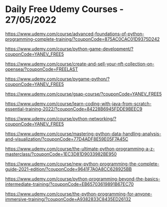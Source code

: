 # Daily Free Udemy Courses - 27/05/2022

https://www.udemy.com/course/advanced-foundations-of-python-programming-complete-training/?couponCode=875AC0CAC01D9375D242
https://www.udemy.com/course/python-game-development/?couponCode=YANEV_FREE5
https://www.udemy.com/course/create-and-sell-your-nft-collection-on-opensea/?couponCode=FREELAST
https://www.udemy.com/course/pygame-python/?couponCode=YANEV_FREE5
https://www.udemy.com/course/gsap-course/?couponCode=YANEV_FREE5
https://www.udemy.com/course/learn-coding-with-java-from-scratch-essential-training-2022/?couponCode=84228B6945FDDE9BEEC9
https://www.udemy.com/course/python-networking/?couponCode=YANEV_FREE5
https://www.udemy.com/course/mastering-python-data-handling-analysis-and-visualization/?couponCode=77D4ADF8E59E05F7A45C
https://www.udemy.com/course/the-ultimate-python-programming-a-z-masterclass/?couponCode=1EC3D81D9033982BE950
https://www.udemy.com/course/new-python-programming-the-complete-guide-2021-edition/?couponCode=9641F7A0A8CC628925BB
https://www.udemy.com/course/python-programming-beyond-the-basics-intermediate-training/?couponCode=EB65703619891B67EC70
https://www.udemy.com/course/the-python-programming-for-anyone-immersive-training/?couponCode=A9382833C8435ED26132
